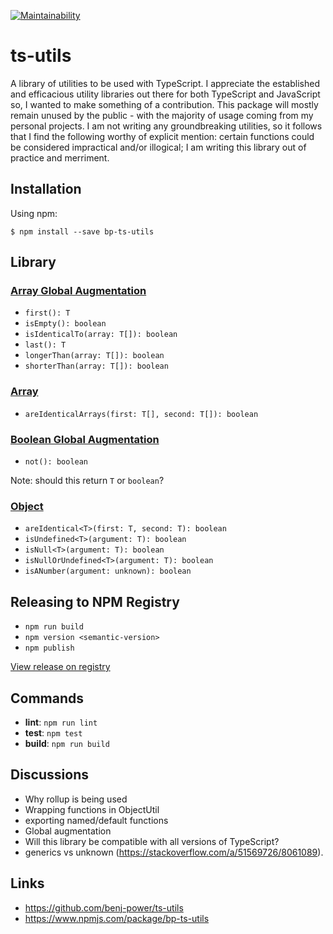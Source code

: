 [![Maintainability](https://api.codeclimate.com/v1/badges/0ca7640d58873389be60/maintainability)](https://codeclimate.com/github/benj-power/ts-utils/maintainability)

# ts-utils
A library of utilities to be used with TypeScript. I appreciate the established and efficacious utility
libraries out there for both TypeScript and JavaScript so, I wanted to make something of a contribution. 
This package will mostly remain unused by the public - with the majority of usage coming from my
personal projects. I am not writing any groundbreaking utilities, so it follows that I find the
following worthy of explicit mention: certain functions could be considered impractical and/or
illogical; I am writing this library out of practice and merriment.

## Installation
Using npm:
```shell
$ npm install --save bp-ts-utils
```

## Library
### [Array Global Augmentation](src/array/array.global.augmentation.ts)
- `first(): T`
- `isEmpty(): boolean`
- `isIdenticalTo(array: T[]): boolean`
- `last(): T`
- `longerThan(array: T[]): boolean`
- `shorterThan(array: T[]): boolean`

### [Array](src/array/array.util.ts)
- `areIdenticalArrays(first: T[], second: T[]): boolean`

### [Boolean Global Augmentation](src/boolean/boolean.global.augmentation.ts)
- `not(): boolean`

Note: should this return `T` or `boolean`?

### [Object](src/object/object.util.ts)
- `areIdentical<T>(first: T, second: T): boolean`
- `isUndefined<T>(argument: T): boolean`
- `isNull<T>(argument: T): boolean`
- `isNullOrUndefined<T>(argument: T): boolean`
- `isANumber(argument: unknown): boolean`

## Releasing to NPM Registry
- `npm run build`
- `npm version <semantic-version>`
- `npm publish`

[View release on registry](https://www.npmjs.com/package/bp-ts-utils?activeTab=versions)

## Commands
- **lint**: `npm run lint`
- **test**: `npm test`
- **build**: `npm run build`

## Discussions
- Why rollup is being used
- Wrapping functions in ObjectUtil 
- exporting named/default functions 
- Global augmentation
- Will this library be compatible with all versions of TypeScript?   
- generics vs unknown (https://stackoverflow.com/a/51569726/8061089).

## Links
- https://github.com/benj-power/ts-utils
- https://www.npmjs.com/package/bp-ts-utils
